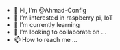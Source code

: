 - 👋 Hi, I’m @Ahmad-Config
- 👀 I’m interested in raspberry pi, IoT 
- 🌱 I’m currently learning 
- 💞️ I’m looking to collaborate on ...
- 📫 How to reach me ...

<!---
Ahmad-Config/Ahmad-Config is a ✨ special ✨ repository because its `README.md` (this file) appears on your GitHub profile.
You can click the Preview link to take a look at your changes.
--->
